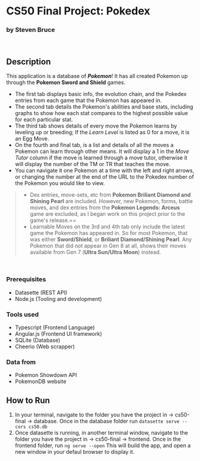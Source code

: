 # CS50 Final Project: Pokedex
### by Steven Bruce

<br>

## Description
This application is a database of ***Pokemon***! It has all created Pokemon up through the **Pokemon Sword and Shield** games.
- The first tab displays basic info, the evolution chain, and the Pokedex entries from each game that the Pokemon has appeared in.
- The second tab details the Pokemon's abilities and base stats, including graphs to show how each stat compares to the highest possible value for each particular stat.
- The third tab shows details of every move the Pokemon learns by leveling up or breeding; If the *Learn Level* is listed as 0 for a move, it is an Egg Move.
- On the fourth and final tab, is a list and details of all the moves a Pokemon can learn through other means. It will display a 1 in the *Move Tutor* column if the move is learned through a move tutor, otherwise it will display the number of the TM or TR that teaches the move.
- You can navigate it one Pokemon at a time with the left and right arrows, or changing the number at the end of the URL to the Pokedex number of the Pokemon you would like to view.

> - Dex entries, move-sets, etc from **Pokemon Briliant Diamond and Shining Pearl** are included. However, new Pokemon, forms, battle moves, and dex entries from the **Pokemon Legends: Arceus** game are excluded, as I began work on this project prior to the game's release.==
> - Learnable Moves on the 3rd and 4th tab only include the latest game the Pokemon has appeared in. So for most Pokemon, that was either **Sword/Shield**, or **Briliant Diamond/Shining Pearl**. Any Pokemon that did not appear in Gen 8 at all, shows their moves available from Gen 7 (**Ultra Sun/Ultra Moon**) instead.

<br>

### Prerequisites
- Datasette (REST API)
- Node.js (Tooling and development)
### Tools used
- Typescript (Frontend Language)
- Angular.js (Frontend UI framework)
- SQLite (Database)
- Cheerio (Web scrapper)
### Data from
- Pokemon Showdown API
- PokemonDB website

## How to Run
1. In your terminal, navigate to the folder you have the project in -> cs50-final -> database. Once in the database folder run `datasette serve --cors cs50.db`
2. Once datasette is running, in another terminal window, navigate to the folder you have the project in -> cs50-final -> frontend. Once in the frontend folder, run `ng serve --open` This will build the app, and open a new window in your defaul browser to display it.
